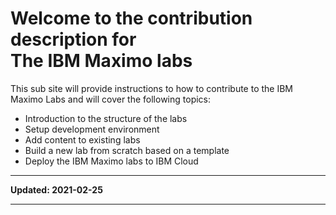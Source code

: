 # Welcome to the contribution description for<br>The IBM Maximo labs

This sub site will provide instructions to how to contribute to the IBM Maximo Labs and will cover the following topics:

* Introduction to the structure of the labs
* Setup development environment
* Add content to existing labs
* Build a new lab from scratch based on a template
* Deploy the IBM Maximo labs to IBM Cloud

---

**Updated: 2021-02-25**

---